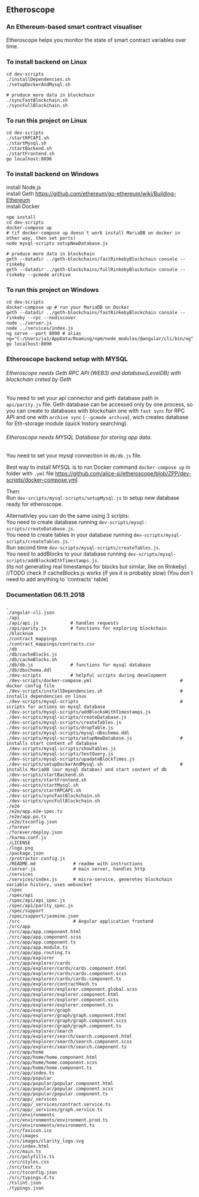 ## Etheroscope
### An Ethereum-based smart contract visualiser
Etheroscope helps you monitor the state of smart contract variables over time.

### To install backend on Linux
```shell
cd dev-scripts
./installDependencies.sh
./setupDockerAndMysql.sh

# produce more data in blockchain
./syncFastBlockchain.sh
./syncFullBlockchain.sh
```

### To run this project on Linux
```shell
cd dev-scripts
./startRPCAPI.sh
./startMysql.sh
./startBackend.sh
./startFrontend.sh
go localhost:8090
```

### To install backend on Windows
install Node.js<br>
install Geth https://github.com/ethereum/go-ethereum/wiki/Building-Ethereum<br>
install Docker
```shell
npm install
cd dev-scripts
docker-compose up
# (if docker-compose up doesn`t work install MariaDB on docker in other way, then set ports)
node mysql-scripts setupNewDatabase.js

# produce more data in blockchain
geth --datadir ../geth-blockchains/fastRinkebyBlockchain console --rinkeby
geth --datadir ../geth-blockchains/fullRinkebyBlockchain console --rinkeby --gcmode archive
```

### To run this project on Windows
```shell
cd dev-scripts
docker-compose up # run your MariaDB on Docker
geth --datadir ../geth-blockchains/fastRinkebyBlockchain console --rinkeby --rpc --nodiscover
node ../server.js
node ../services/index.js
ng serve --port 8090 # alias ng="C:/Users/ja1/AppData/Roaming/npm/node_modules/@angular/cli/bin/ng"
go localhost:8090
```

### Etheroscope backend setup with MYSQL
###### Etheroscope needs Geth RPC API (WEB3) and database(LevelDB) with blockchain creted by Geth
You need to set your api connector and geth database path in `api/parity.js` file.
Geth database can be accessed only by one process,
so you can create to databases with blockchain one with `fast sync` for RPC API
and one with `archive sync` (`--gcmode archive`),
wich creates database for Eth-storage module (quick history searching).

###### Etheroscope needs MYSQL Database for storing app data.
You need to set your mysql connection in `db/db.js` file.

Best way to install MYSQL is to run Docker command `docker-compose up` in
folder with `.yml` file https://github.com/alice-si/etheroscope/blob/ZPP/dev-scripts/docker-compose.yml.

Then:<br>
Run `dev-srcipts/mysql-scripts/setupMysql.js` to setup new database ready for etheroscope.

Alternativley you can do the same using 3 scripts: <br>
You need to create database running `dev-scripts/mysql-scripts/createDatabase.js`.<br>
You need to create tables in your database running `dev-scripts/mysql-scripts/createTables.js`.<br>
Run second time `dev-scripts/mysql-scripts/createTables.js`.<br>
You need to addBlocks to your database running `dev-scripts/mysql-scripts/addBlocksWIthTimestamps.js`.<br>
(its not generating real timestamps for blocks but similar, like on Rinkeby)<br>
//TODO check if cacheBlocks.js works (if yes it is probably slow)
(You don`t need to add anything to 'contracts' table)



### Documentation 06.11.2018
```shell
.
./angular-cli.json
./api
./api/api.js            # handles requests
./api/parity.js         # functions for exploring blockchain
./blocknum
./contract_mappings
./contract_mappings/contracts.csv
./db
./db/cacheBlocks.js
./db/cacheBlocks.sh
./db/db.js              # functions for mysql database
./db/dbschema.ddl
./dev-scripts           # helpful scripts during development
./dev-scripts/docker-compose.yml                                 # docker config file
./dev-scripts/installDependencies.sh                             # installs dependencies on linux
./dev-scripts/mysql-scripts                                      # scripts for actions on mysql database
./dev-scripts/mysql-scripts/addBlocksWithTimestamps.js
./dev-scripts/mysql-scripts/createDatabase.js
./dev-scripts/mysql-scripts/createTables.js
./dev-scripts/mysql-scripts/dropTable.js
./dev-scripts/mysql-scripts/mysql-dbschema.ddl
./dev-scripts/mysql-scripts/setupNewDatabase.js                  # installs start content of database
./dev-scripts/mysql-scripts/showTables.js
./dev-scripts/mysql-scripts/testQuery.js
./dev-scripts/mysql-scripts/upadateBlockTimes.js
./dev-scripts/setupDockerAndMysql.sh                             # installs MariaDB (our mysql databas) and start content of db
./dev-scripts/startBackend.sh
./dev-scripts/startFrontend.sh
./dev-scripts/startMysql.sh
./dev-scripts/startRPCAPI.sh
./dev-scripts/syncFastBlockchain.sh
./dev-scripts/syncFullBlockchain.sh
./e2e
./e2e/app.e2e-spec.ts
./e2e/app.po.ts
./e2e/tsconfig.json
./forever
./forever/deploy.json
./karma.conf.js
./LICENSE
./logo.png
./package.json
./protractor.config.js
./README.md              # readme with instructions
./server.js              # main server, handles http
./services
./services/index.js      # micro-service, generetes blockchain variable history, uses websocket
./spec
./spec/api
./spec/api/api_spec.js
./spec/api/parity_spec.js
./spec/support
./spec/support/jasmine.json
./src                    # Angular application frontend
./src/app
./src/app/app.component.html
./src/app/app.component.scss
./src/app/app.component.ts
./src/app/app.module.ts
./src/app/app.routing.ts
./src/app/explorer
./src/app/explorer/cards
./src/app/explorer/cards/cards.component.html
./src/app/explorer/cards/cards.component.scss
./src/app/explorer/cards/cards.component.ts
./src/app/explorer/contractHash.ts
./src/app/explorer/explorer.component.global.scss
./src/app/explorer/explorer.component.html
./src/app/explorer/explorer.component.scss
./src/app/explorer/explorer.component.ts
./src/app/explorer/graph
./src/app/explorer/graph/graph.component.html
./src/app/explorer/graph/graph.component.scss
./src/app/explorer/graph/graph.component.ts
./src/app/explorer/search
./src/app/explorer/search/search.component.html
./src/app/explorer/search/search.component.scss
./src/app/explorer/search/search.component.ts
./src/app/home
./src/app/home/home.component.html
./src/app/home/home.component.scss
./src/app/home/home.component.ts
./src/app/index.ts
./src/app/popular
./src/app/popular/popular.component.html
./src/app/popular/popular.component.scss
./src/app/popular/popular.component.ts
./src/app/_services
./src/app/_services/contract.service.ts
./src/app/_services/graph.service.ts
./src/environments
./src/environments/environment.prod.ts
./src/environments/environment.ts
./src/favicon.ico
./src/images
./src/images/clarity_logo.svg
./src/index.html
./src/main.ts
./src/polyfills.ts
./src/styles.css
./src/test.ts
./src/tsconfig.json
./src/typings.d.ts
./tslint.json
./typings.json
```
